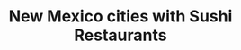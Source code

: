---
layout: state
title: New Mexico cities with Sushi Restaurants
permalink: /new-mexico/
stateAbbr: NM
stateName: New Mexico
place_type: Sushi Restaurant
---